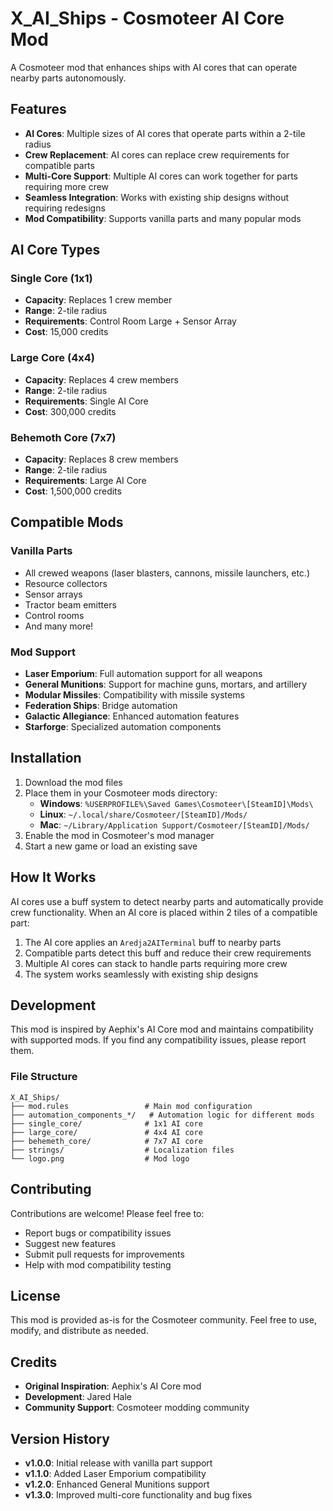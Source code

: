 # X_AI_Ships - Cosmoteer AI Core Mod

A Cosmoteer mod that enhances ships with AI cores that can operate nearby parts autonomously.

## Features

- **AI Cores**: Multiple sizes of AI cores that operate parts within a 2-tile radius
- **Crew Replacement**: AI cores can replace crew requirements for compatible parts
- **Multi-Core Support**: Multiple AI cores can work together for parts requiring more crew
- **Seamless Integration**: Works with existing ship designs without requiring redesigns
- **Mod Compatibility**: Supports vanilla parts and many popular mods

## AI Core Types

### Single Core (1x1)
- **Capacity**: Replaces 1 crew member
- **Range**: 2-tile radius
- **Requirements**: Control Room Large + Sensor Array
- **Cost**: 15,000 credits

### Large Core (4x4)
- **Capacity**: Replaces 4 crew members
- **Range**: 2-tile radius
- **Requirements**: Single AI Core
- **Cost**: 300,000 credits

### Behemoth Core (7x7)
- **Capacity**: Replaces 8 crew members
- **Range**: 2-tile radius
- **Requirements**: Large AI Core
- **Cost**: 1,500,000 credits

## Compatible Mods

### Vanilla Parts
- All crewed weapons (laser blasters, cannons, missile launchers, etc.)
- Resource collectors
- Sensor arrays
- Tractor beam emitters
- Control rooms
- And many more!

### Mod Support
- **Laser Emporium**: Full automation support for all weapons
- **General Munitions**: Support for machine guns, mortars, and artillery
- **Modular Missiles**: Compatibility with missile systems
- **Federation Ships**: Bridge automation
- **Galactic Allegiance**: Enhanced automation features
- **Starforge**: Specialized automation components

## Installation

1. Download the mod files
2. Place them in your Cosmoteer mods directory:
   - **Windows**: `%USERPROFILE%\Saved Games\Cosmoteer\[SteamID]\Mods\`
   - **Linux**: `~/.local/share/Cosmoteer/[SteamID]/Mods/`
   - **Mac**: `~/Library/Application Support/Cosmoteer/[SteamID]/Mods/`
3. Enable the mod in Cosmoteer's mod manager
4. Start a new game or load an existing save

## How It Works

AI cores use a buff system to detect nearby parts and automatically provide crew functionality. When an AI core is placed within 2 tiles of a compatible part:

1. The AI core applies an `Aredja2AITerminal` buff to nearby parts
2. Compatible parts detect this buff and reduce their crew requirements
3. Multiple AI cores can stack to handle parts requiring more crew
4. The system works seamlessly with existing ship designs

## Development

This mod is inspired by Aephix's AI Core mod and maintains compatibility with supported mods. If you find any compatibility issues, please report them.

### File Structure
```
X_AI_Ships/
├── mod.rules                 # Main mod configuration
├── automation_components_*/   # Automation logic for different mods
├── single_core/              # 1x1 AI core
├── large_core/               # 4x4 AI core
├── behemeth_core/            # 7x7 AI core
├── strings/                  # Localization files
└── logo.png                  # Mod logo
```

## Contributing

Contributions are welcome! Please feel free to:
- Report bugs or compatibility issues
- Suggest new features
- Submit pull requests for improvements
- Help with mod compatibility testing

## License

This mod is provided as-is for the Cosmoteer community. Feel free to use, modify, and distribute as needed.

## Credits

- **Original Inspiration**: Aephix's AI Core mod
- **Development**: Jared Hale
- **Community Support**: Cosmoteer modding community

## Version History

- **v1.0.0**: Initial release with vanilla part support
- **v1.1.0**: Added Laser Emporium compatibility
- **v1.2.0**: Enhanced General Munitions support
- **v1.3.0**: Improved multi-core functionality and bug fixes 